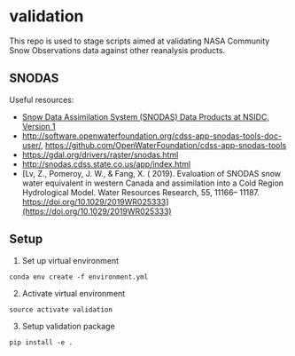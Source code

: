 # validation

This repo is used to stage scripts aimed at validating NASA Community Snow Observations data against other reanalysis products.

## SNODAS

Useful resources:
- [Snow Data Assimilation System (SNODAS) Data Products at NSIDC, Version 1](https://nsidc.org/data/g02158)
- http://software.openwaterfoundation.org/cdss-app-snodas-tools-doc-user/, https://github.com/OpenWaterFoundation/cdss-app-snodas-tools
- https://gdal.org/drivers/raster/snodas.html
- http://snodas.cdss.state.co.us/app/index.html
- [Lv, Z., Pomeroy, J. W., & Fang, X. ( 2019). Evaluation of SNODAS snow water equivalent in western Canada and assimilation into a Cold Region Hydrological Model. Water Resources Research, 55, 11166– 11187. https://doi.org/10.1029/2019WR025333](https://doi.org/10.1029/2019WR025333)

## Setup

1. Set up virtual environment
  ```
  conda env create -f environment.yml
  ```

2. Activate virtual environment
  ```
  source activate validation
  ```

3. Setup validation package
  ```
  pip install -e .
  ```
